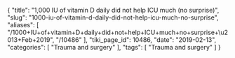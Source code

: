 {
    "title": "1,000 IU of vitamin D daily did not help ICU much (no surprise)",
    "slug": "1000-iu-of-vitamin-d-daily-did-not-help-icu-much-no-surprise",
    "aliases": [
        "/1000+IU+of+vitamin+D+daily+did+not+help+ICU+much+no+surprise+\u2013+Feb+2019",
        "/10486"
    ],
    "tiki_page_id": 10486,
    "date": "2019-02-13",
    "categories": [
        "Trauma and surgery"
    ],
    "tags": [
        "Trauma and surgery"
    ]
}